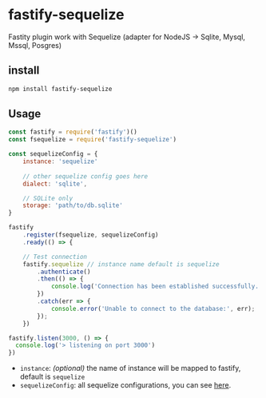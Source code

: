 # fastify-sequelize
Fastity plugin work with Sequelize (adapter for NodeJS -> Sqlite, Mysql, Mssql, Posgres)

## install
```bash
npm install fastify-sequelize
```

## Usage
```javascript
const fastify = require('fastify')()
const fsequelize = require('fastify-sequelize')

const sequelizeConfig = {
    instance: 'sequelize'
    
    // other sequelize config goes here
    dialect: 'sqlite',

    // SQLite only
    storage: 'path/to/db.sqlite'
}

fastify
    .register(fsequelize, sequelizeConfig)
    .ready(() => {

    // Test connection
    fastify.sequelize // instance name default is sequelize
        .authenticate()
        .then(() => {
            console.log('Connection has been established successfully.');
        })
        .catch(err => {
            console.error('Unable to connect to the database:', err);
        });
    })

fastify.listen(3000, () => {
  console.log('> listening on port 3000')
})
```
- `instance`: *(optional)* the name of instance will be mapped to fastify, default is `sequelize`
- `sequelizeConfig`: all sequelize configurations, you can see [here](http://docs.sequelizejs.com/manual/installation/getting-started.html#setting-up-a-connection).

